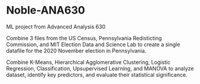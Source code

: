 # Noble-ANA630
ML project from Advanced Analysis 630

Combine 3 files from the US Census, Pennsylvania Redisticting Commission, and
MIT Election Data and Science Lab to create a single datafile for the 2020 November election in Pennsylvania.  

Combine K-Means, Hierarchical Agglomerative Clustering, 
Logistic Regression, Classification, Upsupervised Learning, and MANOVA to 
analyze dataset, identify key predictors, and evaluate their statistical significance.


